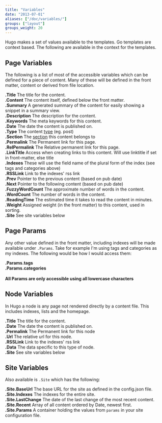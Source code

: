 ```yaml
---
title: "Variables"
date: "2013-07-01"
aliases: ["/doc/variables/"]
groups: ["layout"]
groups_weight: 20
---
```


Hugo makes a set of values available to the templates. Go templates are context based. The following
are available in the context for the templates.

## Page Variables

The following is a list of most of the accessible variables which can be
defined for a piece of content. Many of these will be defined in the front
matter, content or derived from file location.

**.Title**  The title for the content.<br>
**.Content** The content itself, defined below the front matter.<br>
**.Summary** A generated summary of the content for easily showing a snippet in a summary view.<br>
**.Description** The description for the content.<br>
**.Keywords** The meta keywords for this content.<br>
**.Date** The date the content is published on.<br>
**.Type** The content [type](/content/types/) (eg. post)<br>
**.Section** The [section](/content/sections/) this content belongs to<br>
**.Permalink** The Permanent link for this page.<br>
**.RelPermalink** The Relative permanent link for this page.<br>
**.LinkTitle** Access when creating links to this content. Will use linktitle if set in front-matter, else title<br>
**.Indexes** These will use the field name of the plural form of the index (see tags and categories above)<br>
**.RSSLink** Link to the indexes' rss link <br>
**.Prev** Pointer to the previous content (based on pub date)<br>
**.Next** Pointer to the following content (based on pub date)<br>
**.FuzzyWordCount** The approximate number of words in the content.<br>
**.WordCount** The number of words in the content.<br>
**.ReadingTime** The estimated time it takes to read the content in minutes.<br>
**.Weight** Assigned weight (in the front matter) to this content, used in sorting.<br>
**.Site** See site variables below<br>

## Page Params

Any other value defined in the front matter, including indexes will be made available under `.Params`.
Take for example I'm using tags and categories as my indexes. The following would be how I would access them:

**.Params.tags** <br>
**.Params.categories** <br>
<br>
**All Params are only accessible using all lowercase characters**<br>

## Node Variables
In Hugo a node is any page not rendered directly by a content file. This
includes indexes, lists and the homepage.

**.Title**  The title for the content.<br>
**.Date** The date the content is published on.<br>
**.Permalink** The Permanent link for this node<br>
**.Url** The relative url for this node.<br>
**.RSSLink** Link to the indexes' rss link <br>
**.Data** The data specific to this type of node.<br>
**.Site** See site variables below<br>

## Site Variables

Also available is `.Site` which has the following:

**.Site.BaseUrl** The base URL for the site as defined in the config.json file.<br>
**.Site.Indexes** The indexes for the entire site.<br>
**.Site.LastChange** The date of the last change of the most recent content.<br>
**.Site.Recent** Array of all content ordered by Date, newest first.<br>
**.Site.Params** A container holding the values from `params` in your site configuration file.<br>
